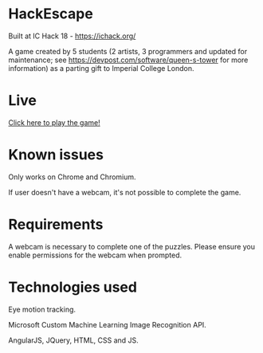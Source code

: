 # HackEscape

Built at IC Hack 18 - https://ichack.org/

A game created by 5 students (2 artists, 3 programmers and updated for maintenance; see https://devpost.com/software/queen-s-tower for more information) as a parting gift to Imperial College London.

# Live

[Click here to play the game!](https://queenstreasure.jstudios.ovh/web/)

# Known issues

Only works on Chrome and Chromium.

If user doesn't have a webcam, it's not possible to complete the game.

# Requirements

A webcam is necessary to complete one of the puzzles. Please ensure you enable permissions for the webcam when prompted.

# Technologies used

Eye motion tracking.

Microsoft Custom Machine Learning Image Recognition API.

AngularJS, JQuery, HTML, CSS and JS.
